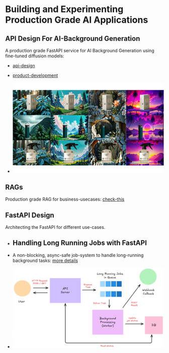 # Building and Experimenting Production Grade AI Applications

## API Design For AI-Background Generation

A production grade FastAPI service for AI Background Generation using fine-tuned diffusion models:

- [api-design](/ai-background-generation/README.md)
- [product-development](https://github.com/VimukthiRandika1997/AI-background-generation)

- ![Sample generated product-shots](/ai-background-generation/assets/sample_image.png)

## RAGs

Production grade RAG for business-usecases: [check-this](/ai_workflows/Document_analysis_RAG/README.md)


## FastAPI Design

Architecting the FastAPI for different use-cases. 

- ## Handling Long Running Jobs with FastAPI

- A non-blocking, async-safe job-system to handle long-running background tasks: [more details](/api_design/FastAPI/long_running_jobs_with_fastapi/README.md)

- ![system-architecture](/api_design/FastAPI/long_running_jobs_with_fastapi/assets/long_running_task_overview.png)